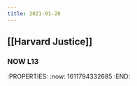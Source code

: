 ```yaml
---
title: 2021-01-28
---
```


## [[Harvard Justice]]
### NOW L13
:PROPERTIES:
:now: 1611794332685
:END:
###
